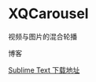 # XQCarousel
视频与图片的混合轮播

<p>博客 </p> <a href="https://www.sublimetext.com/3"> Sublime Text 下载地址 </a>

